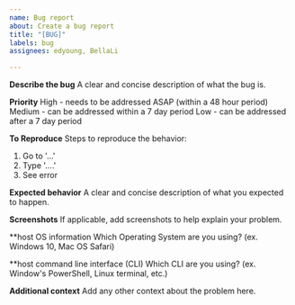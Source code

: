 ```yaml
---
name: Bug report
about: Create a bug report
title: "[BUG]"
labels: bug
assignees: edyoung, BellaLi

---
```


**Describe the bug**
A clear and concise description of what the bug is.

**Priority**
High - needs to be addressed ASAP (within a 48 hour period)
Medium - can be addressed within a 7 day period
Low - can be addressed after a 7 day period

**To Reproduce**
Steps to reproduce the behavior:
1. Go to '...'
2. Type '....'
3. See error

**Expected behavior**
A clear and concise description of what you expected to happen.

**Screenshots**
If applicable, add screenshots to help explain your problem.

**host OS information
Which Operating System are you using? (ex. Windows 10, Mac OS Safari)

**host command line interface (CLI)
Which CLI are you using? 
 (ex. Window's PowerShell, Linux terminal, etc.)

**Additional context**
Add any other context about the problem here.

